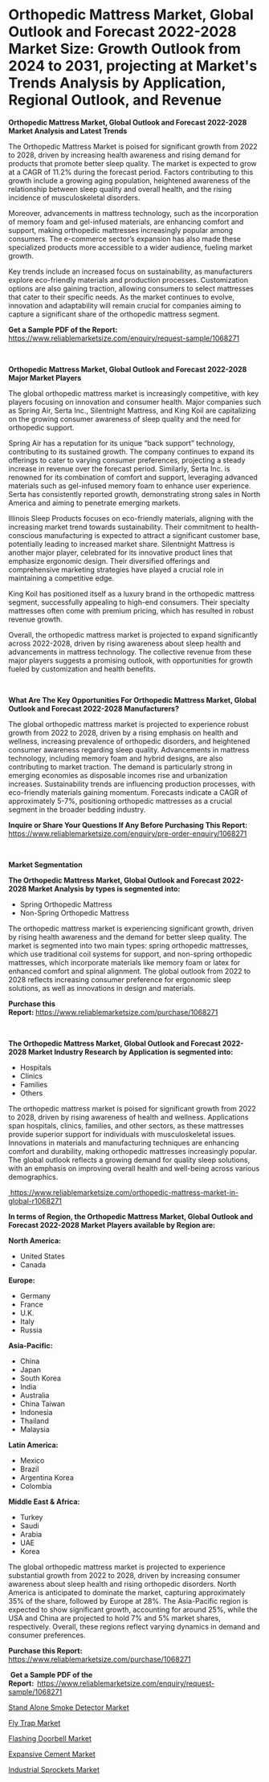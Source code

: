<p><h1>Orthopedic Mattress Market, Global Outlook and Forecast 2022-2028 Market Size: Growth Outlook from 2024 to 2031, projecting at Market's Trends Analysis by Application, Regional Outlook, and Revenue</h1></p><p><strong>Orthopedic Mattress Market, Global Outlook and Forecast 2022-2028 Market Analysis and Latest Trends</strong></p>
<p><p>The Orthopedic Mattress Market is poised for significant growth from 2022 to 2028, driven by increasing health awareness and rising demand for products that promote better sleep quality. The market is expected to grow at a CAGR of 11.2% during the forecast period. Factors contributing to this growth include a growing aging population, heightened awareness of the relationship between sleep quality and overall health, and the rising incidence of musculoskeletal disorders. </p><p>Moreover, advancements in mattress technology, such as the incorporation of memory foam and gel-infused materials, are enhancing comfort and support, making orthopedic mattresses increasingly popular among consumers. The e-commerce sector’s expansion has also made these specialized products more accessible to a wider audience, fueling market growth.</p><p>Key trends include an increased focus on sustainability, as manufacturers explore eco-friendly materials and production processes. Customization options are also gaining traction, allowing consumers to select mattresses that cater to their specific needs. As the market continues to evolve, innovation and adaptability will remain crucial for companies aiming to capture a significant share of the orthopedic mattress segment. </p></p>
<p><strong>Get a Sample PDF of the Report:&nbsp;</strong> <a href="https://www.reliablemarketsize.com/enquiry/request-sample/1068271">https://www.reliablemarketsize.com/enquiry/request-sample/1068271</a></p>
<p>&nbsp;</p>
<p><strong>Orthopedic Mattress Market, Global Outlook and Forecast 2022-2028 Major Market Players</strong></p>
<p><p>The global orthopedic mattress market is increasingly competitive, with key players focusing on innovation and consumer health. Major companies such as Spring Air, Serta Inc., Silentnight Mattress, and King Koil are capitalizing on the growing consumer awareness of sleep quality and the need for orthopedic support.</p><p>Spring Air has a reputation for its unique “back support” technology, contributing to its sustained growth. The company continues to expand its offerings to cater to varying consumer preferences, projecting a steady increase in revenue over the forecast period. Similarly, Serta Inc. is renowned for its combination of comfort and support, leveraging advanced materials such as gel-infused memory foam to enhance user experience. Serta has consistently reported growth, demonstrating strong sales in North America and aiming to penetrate emerging markets.</p><p>Illinois Sleep Products focuses on eco-friendly materials, aligning with the increasing market trend towards sustainability. Their commitment to health-conscious manufacturing is expected to attract a significant customer base, potentially leading to increased market share. Silentnight Mattress is another major player, celebrated for its innovative product lines that emphasize ergonomic design. Their diversified offerings and comprehensive marketing strategies have played a crucial role in maintaining a competitive edge.</p><p>King Koil has positioned itself as a luxury brand in the orthopedic mattress segment, successfully appealing to high-end consumers. Their specialty mattresses often come with premium pricing, which has resulted in robust revenue growth. </p><p>Overall, the orthopedic mattress market is projected to expand significantly across 2022-2028, driven by rising awareness about sleep health and advancements in mattress technology. The collective revenue from these major players suggests a promising outlook, with opportunities for growth fueled by customization and health benefits.</p></p>
<p>&nbsp;</p>
<p><strong>What Are The Key Opportunities For Orthopedic Mattress Market, Global Outlook and Forecast 2022-2028 Manufacturers?</strong></p>
<p><p>The global orthopedic mattress market is projected to experience robust growth from 2022 to 2028, driven by a rising emphasis on health and wellness, increasing prevalence of orthopedic disorders, and heightened consumer awareness regarding sleep quality. Advancements in mattress technology, including memory foam and hybrid designs, are also contributing to market traction. The demand is particularly strong in emerging economies as disposable incomes rise and urbanization increases. Sustainability trends are influencing production processes, with eco-friendly materials gaining momentum. Forecasts indicate a CAGR of approximately 5-7%, positioning orthopedic mattresses as a crucial segment in the broader bedding industry.</p></p>
<p><strong>Inquire or Share Your Questions If Any Before Purchasing This Report:</strong> <a href="https://www.reliablemarketsize.com/enquiry/pre-order-enquiry/1068271">https://www.reliablemarketsize.com/enquiry/pre-order-enquiry/1068271</a></p>
<p>&nbsp;</p>
<p><strong>Market Segmentation</strong></p>
<p><strong>The Orthopedic Mattress Market, Global Outlook and Forecast 2022-2028 Market Analysis by types is segmented into:</strong></p>
<p><ul><li>Spring Orthopedic Mattress</li><li>Non-Spring Orthopedic Mattress</li></ul></p>
<p><p>The orthopedic mattress market is experiencing significant growth, driven by rising health awareness and the demand for better sleep quality. The market is segmented into two main types: spring orthopedic mattresses, which use traditional coil systems for support, and non-spring orthopedic mattresses, which incorporate materials like memory foam or latex for enhanced comfort and spinal alignment. The global outlook from 2022 to 2028 reflects increasing consumer preference for ergonomic sleep solutions, as well as innovations in design and materials.</p></p>
<p><strong>Purchase this Report:&nbsp;</strong><a href="https://www.reliablemarketsize.com/purchase/1068271">https://www.reliablemarketsize.com/purchase/1068271</a></p>
<p>&nbsp;</p>
<p><strong>The Orthopedic Mattress Market, Global Outlook and Forecast 2022-2028 Market Industry Research by Application is segmented into:</strong></p>
<p><ul><li>Hospitals</li><li>Clinics</li><li>Families</li><li>Others</li></ul></p>
<p><p>The orthopedic mattress market is poised for significant growth from 2022 to 2028, driven by rising awareness of health and wellness. Applications span hospitals, clinics, families, and other sectors, as these mattresses provide superior support for individuals with musculoskeletal issues. Innovations in materials and manufacturing techniques are enhancing comfort and durability, making orthopedic mattresses increasingly popular. The global outlook reflects a growing demand for quality sleep solutions, with an emphasis on improving overall health and well-being across various demographics.</p></p>
<p><a href="https://www.reliablemarketsize.com/orthopedic-mattress-market-in-global-r1068271">&nbsp;https://www.reliablemarketsize.com/orthopedic-mattress-market-in-global-r1068271</a></p>
<p><strong>In terms of Region, the Orthopedic Mattress Market, Global Outlook and Forecast 2022-2028 Market Players available by Region are:</strong></p>
<p>
    <p> <strong> North America: </strong>
        <ul>
            <li>United States</li>
            <li>Canada</li>
        </ul>
        </p> 
    <p> <strong> Europe: </strong>
        <ul>
            <li>Germany</li>
            <li>France</li>
            <li>U.K.</li>
            <li>Italy</li>
            <li>Russia</li>
        </ul>
        </p> 
    <p> <strong> Asia-Pacific: </strong>
        <ul>
            <li>China</li>
            <li>Japan</li>
            <li>South Korea</li>
            <li>India</li>
            <li>Australia</li>
            <li>China Taiwan</li>
            <li>Indonesia</li>
            <li>Thailand</li>
            <li>Malaysia</li>
        </ul>
        </p> 
    <p> <strong> Latin America: </strong>
        <ul>
            <li>Mexico</li>
            <li>Brazil</li>
            <li>Argentina Korea</li>
            <li>Colombia</li>
        </ul>
        </p> 
    <p> <strong> Middle East & Africa: </strong>
        <ul>
            <li>Turkey</li>
            <li>Saudi</li>
            <li>Arabia</li>
            <li>UAE</li>
            <li>Korea</li>
        </ul>
    </p>
    </p>
<p><p>The global orthopedic mattress market is projected to experience substantial growth from 2022 to 2028, driven by increasing consumer awareness about sleep health and rising orthopedic disorders. North America is anticipated to dominate the market, capturing approximately 35% of the share, followed by Europe at 28%. The Asia-Pacific region is expected to show significant growth, accounting for around 25%, while the USA and China are projected to hold 7% and 5% market shares, respectively. Overall, these regions reflect varying dynamics in demand and consumer preferences.</p></p>
<p><strong>Purchase this Report: </strong><a href="https://www.reliablemarketsize.com/purchase/1068271">https://www.reliablemarketsize.com/purchase/1068271</a></p>
<p>&nbsp;<strong>Get a Sample PDF of the Report:&nbsp;&nbsp;</strong><a href="https://www.reliablemarketsize.com/enquiry/request-sample/1068271">https://www.reliablemarketsize.com/enquiry/request-sample/1068271</a></p>
<p><strong></strong></p>
<p><p><a href="https://medium.com/@ikeschumm18/the-stand-alone-smoke-detector-market-industry-provides-a-comprehensive-and-current-analysis-of-46919d9a194f">Stand Alone Smoke Detector Market</a></p><p><a href="https://www.linkedin.com/pulse/global-fly-trap-market-trends-forecasts-strategic-analysis-2024-kpvgf?trackingId=vvC3ijb8QlGXVTFmhq7sSg%3D%3D">Fly Trap Market</a></p><p><a href="https://medium.com/@perkinscortes1521/the-flashing-doorbell-market-prioritizes-cost-control-and-efficiency-enhancement-7022d9d34462">Flashing Doorbell Market</a></p><p><a href="https://issuu.com/reportprime-2/docs/expansive-cement-market-size-2030.p_191d16c61d8a11">Expansive Cement Market</a></p><p><a href="https://www.linkedin.com/pulse/global-industrial-sprockets-market-size-expected-reach-cagr-ahwff?trackingId=IDLXUFrHQNG7BiWw7HoX%2Fg%3D%3D">Industrial Sprockets Market</a></p></p>